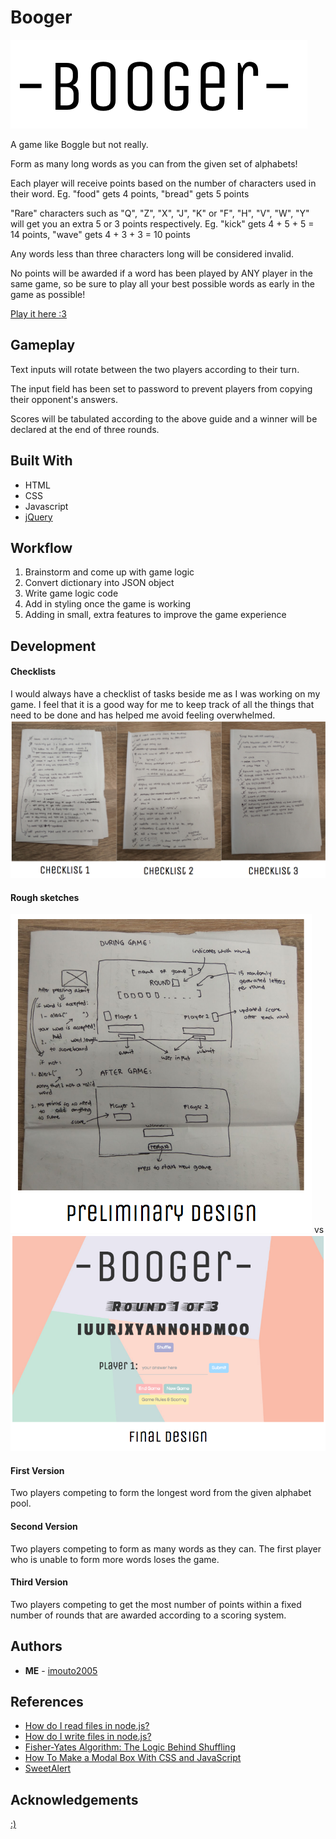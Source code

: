 # Booger
![booger](assets/img/booger.png)

A game like Boggle but not really.

Form as many long words as you can from the given set of alphabets!

Each player will receive points based on the number of characters used in their word.
Eg. "food" gets 4 points, "bread" gets 5 points

"Rare" characters such as "Q", "Z", "X", "J", "K" or "F", "H", "V", "W", "Y" will get you an extra 5 or 3 points respectively.
Eg. "kick" gets 4 + 5 + 5 = 14 points, "wave" gets 4 + 3 + 3 = 10 points
      
Any words less than three characters long will be considered invalid.
      
No points will be awarded if a word has been played by ANY player in the same game, so be sure to play all your best possible words as early in the game as possible! 

[Play it here :3](https://wdi-sg.github.io/wdi-project-1-imouto2005/)

## Gameplay

Text inputs will rotate between the two players according to their turn.

The input field has been set to password to prevent players from copying their opponent's answers.

Scores will be tabulated according to the above guide and a winner will be declared at the end of three rounds.


## Built With

* HTML
* CSS
* Javascript
* [jQuery](http://jquery.com/)

## Workflow

1. Brainstorm and come up with game logic
2. Convert dictionary into JSON object
3. Write game logic code
4. Add in styling once the game is working
5. Adding in small, extra features to improve the game experience

## Development

#### **Checklists**
I would always have a checklist of tasks beside me as I was working on my game. I feel that it is a good way for me to keep track of all the things that need to be done and has helped me avoid feeling overwhelmed. 
![checklists](assets/img/checklist.png)

#### **Rough sketches**
![first](assets/img/preliminary.png)
vs
![final](assets/img/final.png)

#### **First Version**
Two players competing to form the longest word from the given alphabet pool.

#### **Second Version**
Two players competing to form as many words as they can. The first player who is unable to form more words loses the game.

#### **Third Version**
Two players competing to get the most number of points within a fixed number of rounds that are awarded according to a scoring system. 

## Authors

* **ME** - [imouto2005](https://github.com/imouto2005)

## References

* [How do I read files in node.js?](https://docs.nodejitsu.com/articles/file-system/how-to-read-files-in-nodejs/)
* [How do I write files in node.js?](https://docs.nodejitsu.com/articles/file-system/how-to-write-files-in-nodejs/)
* [Fisher-Yates Algorithm: The Logic Behind Shuffling](https://medium.com/@thelextimes/fisher-yates-algorithm-the-logic-behind-shuffling-98deb8bac210)
* [How To Make a Modal Box With CSS and JavaScript](https://www.w3schools.com/howto/howto_css_modals.asp)
* [SweetAlert](http://t4t5.github.io/sweetalert/)

## Acknowledgements

[:)](https://github.com/siawyoung) 
